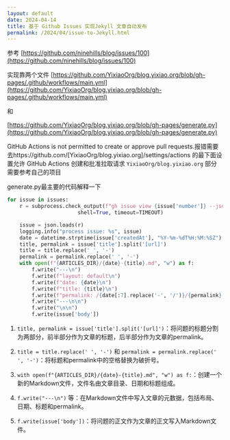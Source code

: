 ```yaml
---
layout: default
date: 2024-04-14
title: 基于 Github Issues 实现Jekyll 文章自动发布
permalink: /2024/04/issue-to-Jekyll.html
---
```




参考 [https://github.com/ninehills/blog/issues/100](https://github.com/ninehills/blog/issues/100)

实现靠两个文件
[https://github.com/YixiaoOrg/blog.yixiao.org/blob/gh-pages/.github/workflows/main.yml](https://github.com/YixiaoOrg/blog.yixiao.org/blob/gh-pages/.github/workflows/main.yml)

和

[https://github.com/YixiaoOrg/blog.yixiao.org/blob/gh-pages/generate.py](https://github.com/YixiaoOrg/blog.yixiao.org/blob/gh-pages/generate.py)

GitHub Actions is not permitted to create or approve pull requests.报错需要去https://github.com/[YixiaoOrg/blog.yixiao.org]/settings/actions 的最下面设置允许 GitHub Actions 创建和批准拉取请求
`YixiaoOrg/blog.yixiao.org` 部分需要参考自己的项目


generate.py最主要的代码解释一下

```py
for issue in issues:
    r = subprocess.check_output(f"gh issue view {issue['number']} --json title,url,author,number,labels,createdAt,updatedAt,body",
                       shell=True, timeout=TIMEOUT)

    issue = json.loads(r)
    logging.info("process issue: %s", issue)
    date = datetime.strptime(issue['createdAt'], "%Y-%m-%dT%H:%M:%SZ").strftime("%Y-%m-%d")
    title, permalink = issue['title'].split('[url]')
    title = title.replace(' ', '-')
    permalink = permalink.replace(' ', '-')
    with open(f"{ARTICLES_DIR}/{date}-{title}.md", "w") as f:
        f.write("---\n")
        f.write(f"layout: default\n")
        f.write(f"date: {date}\n")
        f.write(f"title: {title}\n")
        f.write(f"permalink: /{date[:7].replace('-', '/')}/{permalink}.html\n")
        f.write("---\n\n")
        f.write("\n\n")
        f.write(issue['body'])
```


1. `title, permalink = issue['title'].split('[url]')`：将问题的标题分割为两部分，前半部分作为文章的标题，后半部分作为文章的permalink。

2. `title = title.replace(' ', '-')` 和 `permalink = permalink.replace(' ', '-')`：将标题和permalink中的空格替换为破折号。

3. `with open(f"{ARTICLES_DIR}/{date}-{title}.md", "w") as f:`：创建一个新的Markdown文件，文件名由文章目录、日期和标题组成。

4. `f.write("---\n")` 等：在Markdown文件中写入文章的元数据，包括布局、日期、标题和permalink。

4. `f.write(issue['body'])`：将问题的正文作为文章的正文写入Markdown文件。
